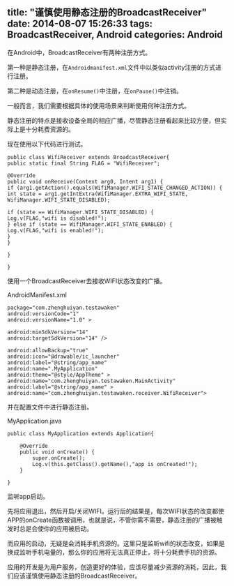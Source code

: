 title: "谨慎使用静态注册的BroadcastReceiver"
date: 2014-08-07 15:26:33
tags: BroadcastReceiver, Android
categories: Android
---
在Android中，BroadcastReceiver有两种注册方式。

第一种是静态注册，在``Androidmanifest.xml``文件中以类似activity注册的方式进行注册。

第二种是动态注册，在``onResume()``中注册，在``onPause()``中注销。

一般而言，我们需要根据具体的使用场景来判断使用何种注册方式。

静态注册的特点是接收设备全局的相应广播，尽管静态注册看起来比较方便，但实际上是十分耗费资源的。

现在使用以下代码进行测试。
```
public class WifiReceiver extends BroadcastReceiver{
public static final String FLAG = "WifiReceiver";

@Override
public void onReceive(Context arg0, Intent arg1) {
if (arg1.getAction().equals(WifiManager.WIFI_STATE_CHANGED_ACTION)) {
int state = arg1.getIntExtra(WifiManager.EXTRA_WIFI_STATE, WifiManager.WIFI_STATE_DISABLED);

if (state == WifiManager.WIFI_STATE_DISABLED) {
Log.v(FLAG,"wifi is disabled!");
} else if (state == WifiManager.WIFI_STATE_ENABLED) {
Log.v(FLAG,"wifi is enabled!");
}
}

}

}
```
<!--more-->
使用一个BroadcastReceiver去接收WIFI状态改变的广播。

AndroidManifest.xml
```
package="com.zhenghuiyan.testawaken"
android:versionCode="1"
android:versionName="1.0" >

android:minSdkVersion="14"
android:targetSdkVersion="14" />

android:allowBackup="true"
android:icon="@drawable/ic_launcher"
android:label="@string/app_name"
android:name=".MyApplication"
android:theme="@style/AppTheme" >
android:name="com.zhenghuiyan.testawaken.MainActivity"
android:label="@string/app_name" >
android:name="com.zhenghuiyan.testawaken.receiver.WifiReceiver">
```


并在配置文件中进行静态注册。

MyApplication.java
```
public class MyApplication extends Application{

    @Override
    public void onCreate() {
        super.onCreate();
        Log.v(this.getClass().getName(),"app is onCreated!");
    }

}
```
监听app启动。

先将应用退出，然后开启/关闭WIFI。运行后的结果是，每次WIFI状态的改变都使APP的onCreate函数被调用，也就是说，不管你需不需要，静态注册的广播被触发时总是会使你的应用被启动。

而应用的启动，无疑是会消耗手机资源的。这里只是监听wifi的状态改变，如果是换成监听手机电量的，那么你的应用将无法真正停止，将十分耗费手机的资源。

应用的开发是为用户服务，创造更好的体验，应该尽量减少资源的消耗，因此，我们应该谨慎使用静态注册的BroadcastReceiver。
